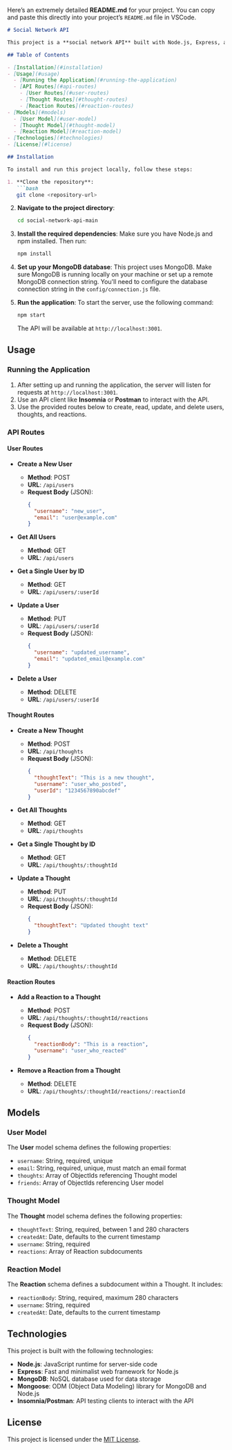 Here’s an extremely detailed **README.md** for your project. You can copy and paste this directly into your project’s `README.md` file in VSCode.

```markdown
# Social Network API

This project is a **social network API** built with Node.js, Express, and MongoDB. It allows users to share their thoughts, react to friends' thoughts, and manage their friends list. This API handles CRUD operations for users, thoughts, and reactions, and it follows the **MVC** (Model-View-Controller) architecture.

## Table of Contents

- [Installation](#installation)
- [Usage](#usage)
  - [Running the Application](#running-the-application)
  - [API Routes](#api-routes)
    - [User Routes](#user-routes)
    - [Thought Routes](#thought-routes)
    - [Reaction Routes](#reaction-routes)
- [Models](#models)
  - [User Model](#user-model)
  - [Thought Model](#thought-model)
  - [Reaction Model](#reaction-model)
- [Technologies](#technologies)
- [License](#license)

## Installation

To install and run this project locally, follow these steps:

1. **Clone the repository**:
   ```bash
   git clone <repository-url>
   ```

2. **Navigate to the project directory**:
   ```bash
   cd social-network-api-main
   ```

3. **Install the required dependencies**:
   Make sure you have Node.js and npm installed. Then run:
   ```bash
   npm install
   ```

4. **Set up your MongoDB database**:
   This project uses MongoDB. Make sure MongoDB is running locally on your machine or set up a remote MongoDB connection string. You'll need to configure the database connection string in the `config/connection.js` file.

5. **Run the application**:
   To start the server, use the following command:
   ```bash
   npm start
   ```

   The API will be available at `http://localhost:3001`.

## Usage

### Running the Application

1. After setting up and running the application, the server will listen for requests at `http://localhost:3001`.
2. Use an API client like **Insomnia** or **Postman** to interact with the API.
3. Use the provided routes below to create, read, update, and delete users, thoughts, and reactions.

### API Routes

#### User Routes

- **Create a New User**
  - **Method**: POST
  - **URL**: `/api/users`
  - **Request Body** (JSON):
    ```json
    {
      "username": "new_user",
      "email": "user@example.com"
    }
    ```
- **Get All Users**
  - **Method**: GET
  - **URL**: `/api/users`
  
- **Get a Single User by ID**
  - **Method**: GET
  - **URL**: `/api/users/:userId`
  
- **Update a User**
  - **Method**: PUT
  - **URL**: `/api/users/:userId`
  - **Request Body** (JSON):
    ```json
    {
      "username": "updated_username",
      "email": "updated_email@example.com"
    }
    ```

- **Delete a User**
  - **Method**: DELETE
  - **URL**: `/api/users/:userId`

#### Thought Routes

- **Create a New Thought**
  - **Method**: POST
  - **URL**: `/api/thoughts`
  - **Request Body** (JSON):
    ```json
    {
      "thoughtText": "This is a new thought",
      "username": "user_who_posted",
      "userId": "1234567890abcdef"
    }
    ```

- **Get All Thoughts**
  - **Method**: GET
  - **URL**: `/api/thoughts`

- **Get a Single Thought by ID**
  - **Method**: GET
  - **URL**: `/api/thoughts/:thoughtId`

- **Update a Thought**
  - **Method**: PUT
  - **URL**: `/api/thoughts/:thoughtId`
  - **Request Body** (JSON):
    ```json
    {
      "thoughtText": "Updated thought text"
    }
    ```

- **Delete a Thought**
  - **Method**: DELETE
  - **URL**: `/api/thoughts/:thoughtId`

#### Reaction Routes

- **Add a Reaction to a Thought**
  - **Method**: POST
  - **URL**: `/api/thoughts/:thoughtId/reactions`
  - **Request Body** (JSON):
    ```json
    {
      "reactionBody": "This is a reaction",
      "username": "user_who_reacted"
    }
    ```

- **Remove a Reaction from a Thought**
  - **Method**: DELETE
  - **URL**: `/api/thoughts/:thoughtId/reactions/:reactionId`

## Models

### User Model

The **User** model schema defines the following properties:

- `username`: String, required, unique
- `email`: String, required, unique, must match an email format
- `thoughts`: Array of ObjectIds referencing Thought model
- `friends`: Array of ObjectIds referencing User model

### Thought Model

The **Thought** model schema defines the following properties:

- `thoughtText`: String, required, between 1 and 280 characters
- `createdAt`: Date, defaults to the current timestamp
- `username`: String, required
- `reactions`: Array of Reaction subdocuments

### Reaction Model

The **Reaction** schema defines a subdocument within a Thought. It includes:

- `reactionBody`: String, required, maximum 280 characters
- `username`: String, required
- `createdAt`: Date, defaults to the current timestamp

## Technologies

This project is built with the following technologies:

- **Node.js**: JavaScript runtime for server-side code
- **Express**: Fast and minimalist web framework for Node.js
- **MongoDB**: NoSQL database used for data storage
- **Mongoose**: ODM (Object Data Modeling) library for MongoDB and Node.js
- **Insomnia/Postman**: API testing clients to interact with the API

## License

This project is licensed under the [MIT License](./LICENSE).